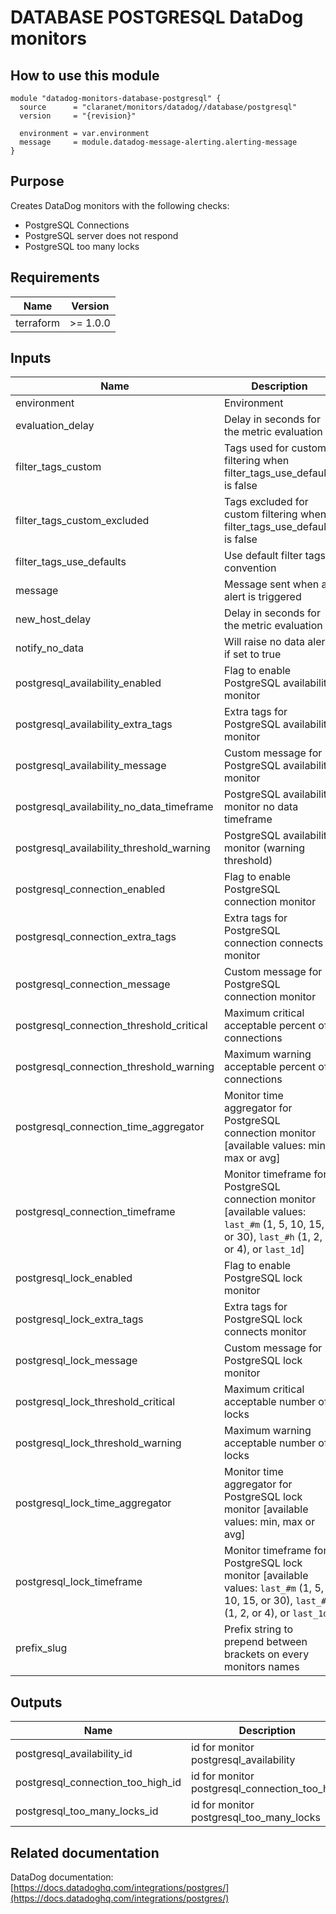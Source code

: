 # DATABASE POSTGRESQL DataDog monitors

## How to use this module

```hcl
module "datadog-monitors-database-postgresql" {
  source      = "claranet/monitors/datadog//database/postgresql"
  version     = "{revision}"

  environment = var.environment
  message     = module.datadog-message-alerting.alerting-message
}

```

## Purpose

Creates DataDog monitors with the following checks:

- PostgreSQL Connections
- PostgreSQL server does not respond
- PostgreSQL too many locks

## Requirements

| Name      | Version  |
| --------- | -------- |
| terraform | >= 1.0.0 |

## Inputs

| Name                                      | Description                                                                                                                                   | Type           | Default      | Required |
| ----------------------------------------- | --------------------------------------------------------------------------------------------------------------------------------------------- | -------------- | ------------ | :------: |
| environment                               | Environment                                                                                                                                   | `string`       | n/a          |   yes    |
| evaluation_delay                          | Delay in seconds for the metric evaluation                                                                                                    | `number`       | `15`         |    no    |
| filter_tags_custom                        | Tags used for custom filtering when filter_tags_use_defaults is false                                                                         | `string`       | `"*"`        |    no    |
| filter_tags_custom_excluded               | Tags excluded for custom filtering when filter_tags_use_defaults is false                                                                     | `string`       | `""`         |    no    |
| filter_tags_use_defaults                  | Use default filter tags convention                                                                                                            | `string`       | `"true"`     |    no    |
| message                                   | Message sent when an alert is triggered                                                                                                       | `any`          | n/a          |   yes    |
| new_host_delay                            | Delay in seconds for the metric evaluation                                                                                                    | `number`       | `300`        |    no    |
| notify_no_data                            | Will raise no data alert if set to true                                                                                                       | `bool`         | `true`       |    no    |
| postgresql_availability_enabled           | Flag to enable PostgreSQL availability monitor                                                                                                | `string`       | `"true"`     |    no    |
| postgresql_availability_extra_tags        | Extra tags for PostgreSQL availability monitor                                                                                                | `list(string)` | `[]`         |    no    |
| postgresql_availability_message           | Custom message for PostgreSQL availability monitor                                                                                            | `string`       | `""`         |    no    |
| postgresql_availability_no_data_timeframe | PostgreSQL availability monitor no data timeframe                                                                                             | `string`       | `10`         |    no    |
| postgresql_availability_threshold_warning | PostgreSQL availability monitor (warning threshold)                                                                                           | `string`       | `3`          |    no    |
| postgresql_connection_enabled             | Flag to enable PostgreSQL connection monitor                                                                                                  | `string`       | `"true"`     |    no    |
| postgresql_connection_extra_tags          | Extra tags for PostgreSQL connection connects monitor                                                                                         | `list(string)` | `[]`         |    no    |
| postgresql_connection_message             | Custom message for PostgreSQL connection monitor                                                                                              | `string`       | `""`         |    no    |
| postgresql_connection_threshold_critical  | Maximum critical acceptable percent of connections                                                                                            | `number`       | `80`         |    no    |
| postgresql_connection_threshold_warning   | Maximum warning acceptable percent of connections                                                                                             | `number`       | `70`         |    no    |
| postgresql_connection_time_aggregator     | Monitor time aggregator for PostgreSQL connection monitor [available values: min, max or avg]                                                 | `string`       | `"avg"`      |    no    |
| postgresql_connection_timeframe           | Monitor timeframe for PostgreSQL connection monitor [available values: `last_#m` (1, 5, 10, 15, or 30), `last_#h` (1, 2, or 4), or `last_1d`] | `string`       | `"last_15m"` |    no    |
| postgresql_lock_enabled                   | Flag to enable PostgreSQL lock monitor                                                                                                        | `string`       | `"true"`     |    no    |
| postgresql_lock_extra_tags                | Extra tags for PostgreSQL lock connects monitor                                                                                               | `list(string)` | `[]`         |    no    |
| postgresql_lock_message                   | Custom message for PostgreSQL lock monitor                                                                                                    | `string`       | `""`         |    no    |
| postgresql_lock_threshold_critical        | Maximum critical acceptable number of locks                                                                                                   | `number`       | `99`         |    no    |
| postgresql_lock_threshold_warning         | Maximum warning acceptable number of locks                                                                                                    | `number`       | `70`         |    no    |
| postgresql_lock_time_aggregator           | Monitor time aggregator for PostgreSQL lock monitor [available values: min, max or avg]                                                       | `string`       | `"min"`      |    no    |
| postgresql_lock_timeframe                 | Monitor timeframe for PostgreSQL lock monitor [available values: `last_#m` (1, 5, 10, 15, or 30), `last_#h` (1, 2, or 4), or `last_1d`]       | `string`       | `"last_5m"`  |    no    |
| prefix_slug                               | Prefix string to prepend between brackets on every monitors names                                                                             | `string`       | `""`         |    no    |

## Outputs

| Name                              | Description                                   |
| --------------------------------- | --------------------------------------------- |
| postgresql_availability_id        | id for monitor postgresql_availability        |
| postgresql_connection_too_high_id | id for monitor postgresql_connection_too_high |
| postgresql_too_many_locks_id      | id for monitor postgresql_too_many_locks      |

## Related documentation

DataDog documentation: [https://docs.datadoghq.com/integrations/postgres/](https://docs.datadoghq.com/integrations/postgres/)
